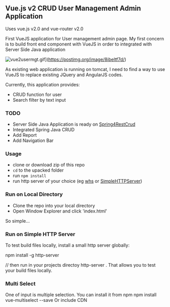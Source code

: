 
## Vue.js v2 CRUD User Management Admin Application

Uses vue.js v2.0 and vue-router v2.0

First VueJS application for User management admin page. My first concern is to build front end component with VueJS in order to integrated with Server Side Java application

![vue2usermgt.gif](https://s20.postimg.org/aa4dgpykd/vue2usermgt.gif)](https://postimg.org/image/8ibeltf7d/)

As existing web application is running on tomcat, I need to find a way to use VueJS to replace existing JQuery and AngularJS codes.

Currently, this application provides:

- CRUD function for user
- Search filter by text input

### TODO
- Server Side Java Application is ready on [Spring4RestCrud](https://github.com/rojaware/Spring4RestCrud)
- Integrated Spring Java CRUD
- Add Report
- Add Navigation Bar

### Usage
 - clone or download zip of this repo
 - `cd` to the upacked folder
 - run `npm install`
 - run http server of your choice (eg [whs](https://github.com/gstack/watch-http-server) or [SimpleHTTPServer](https://docs.python.org/2/library/simplehttpserver.html))

### Run on Local Directory

* Clone the repo into your local directory
* Open Window Explorer and click 'index.html'

So simple...

### Run on Simple HTTP Server

To test build files locally, install a small http server globally:

npm install -g http-server

// then run in your projects directoy
http-server .
That allows you to test your build files locally.

### Multi Select
One of input is multiple selection. You can install it from npm 
npm install vue-multiselect --save
Or
include CDN
<script src="https://unpkg.com/vue-multiselect@2.0.0"></script>
<link rel="stylesheet" href="https://unpkg.com/vue-multiselect@2.0.0/dist/vue-multiselect.min.css">
